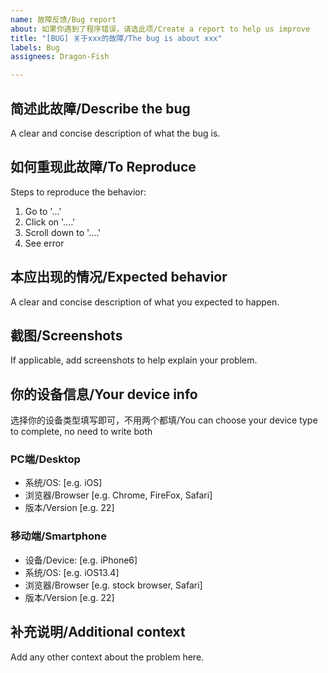 ```yaml
---
name: 故障反馈/Bug report
about: 如果你遇到了程序错误，请选此项/Create a report to help us improve
title: "[BUG] 关于xxx的故障/The bug is about xxx"
labels: Bug
assignees: Dragon-Fish

---
```


## 简述此故障/Describe the bug
A clear and concise description of what the bug is.

## 如何重现此故障/To Reproduce
Steps to reproduce the behavior:
1. Go to '...'
2. Click on '....'
3. Scroll down to '....'
4. See error

## 本应出现的情况/Expected behavior
A clear and concise description of what you expected to happen.

## 截图/Screenshots
If applicable, add screenshots to help explain your problem.

## 你的设备信息/Your device info
选择你的设备类型填写即可，不用两个都填/You can choose your device type to complete, no need to write both
### PC端/Desktop
 - 系统/OS: [e.g. iOS] 
 - 浏览器/Browser [e.g. Chrome, FireFox, Safari] 
 - 版本/Version [e.g. 22] 

### 移动端/Smartphone
 - 设备/Device: [e.g. iPhone6] 
 - 系统/OS: [e.g. iOS13.4] 
 - 浏览器/Browser [e.g. stock browser, Safari] 
 - 版本/Version [e.g. 22] 

## 补充说明/Additional context
Add any other context about the problem here.
